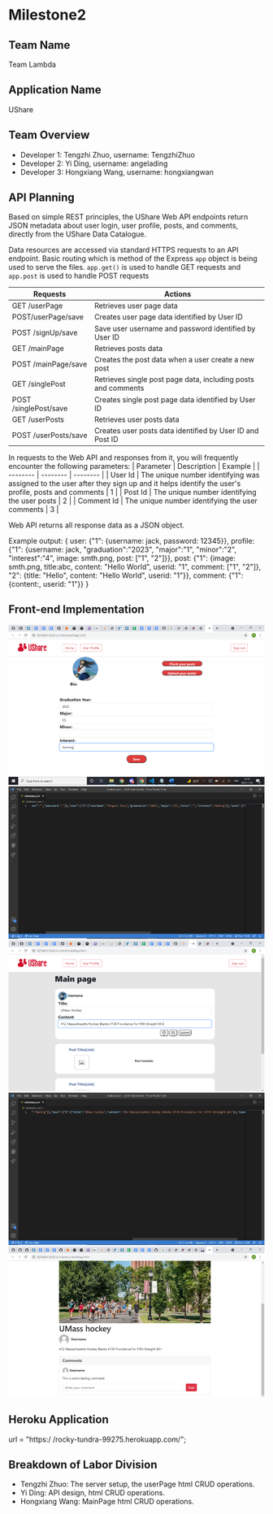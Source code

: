 # Milestone2

## Team Name

Team Lambda

## Application Name

UShare

## Team Overview

* Developer 1: Tengzhi Zhuo, username: TengzhiZhuo
* Developer 2: Yi Ding, username: angelading
* Developer 3: Hongxiang Wang, username: hongxiangwan

## API Planning

Based on simple REST principles, the UShare Web API endpoints return JSON metadata about user login, user profile, posts, and comments, directly from the UShare Data Catalogue.

Data resources are accessed via standard HTTPS requests to an API endpoint. Basic routing which is method of the Express `app` object is being used to serve the files. `app.get()` is used to handle GET requests and `app.post` is used to handle POST requests

| Requests | Actions |
| -------- | -------- |
|GET /userPage | Retrieves user page data |
|POST/userPage/save | Creates user page data identified by User ID|
|POST /signUp/save | Save user username and password identified by User ID|
|GET /mainPage | Retrieves posts data|
|POST /mainPage/save | Creates the post data when a user create a new post|
|GET /singlePost | Retrieves single post page data, including posts and comments |
|POST /singlePost/save | Creates single post page data identified by User ID |
|GET /userPosts | Retrieves user posts data |
|POST /userPosts/save | Creates user posts data identified by User ID and Post ID |


In requests to the Web API and responses from it, you will frequently encounter the following parameters:
| Parameter | Description | Example |
| -------- | -------- | -------- |
| User Id  | The unique number identifying  was assigned to the user after they sign up and it helps identify the user's profile, posts and comments   | 1 |
| Post Id  | The unique number identifying the user posts   | 2 |
| Comment Id  | The unique number identifying the user comments  | 3 |


Web API returns all response data as a JSON object.


Example output: 
{ 
  user: {"1": {username: jack, password: 12345}},
  profile: {"1": {username: jack, "graduation":"2023", "major":"1", "minor":"2", "interest":"4", image: smth.png, post: ["1", "2"]}},
  post: {"1": {image: smth.png, title:abc, content: "Hello World", userid: "1", comment: ["1", "2"]}, "2": {title: "Hello", content: "Hello World", userid: "1"}},
  comment: {"1": {content:, userid: "1"}}
}


## Front-end Implementation

<img src="img/m2p1.png" alt="alt text" title="image Title"/>
<img src="img/m2p2.png" alt="alt text" title="image Title"/>
<img src="img/m2p3.png" alt="alt text" title="image Title"/>
<img src="img/m2p4.png" alt="alt text" title="image Title"/>
<img src="img/m2p5.png" alt="alt text" title="image Title"/>

## Heroku Application

url = "https:/  /rocky-tundra-99275.herokuapp.com/";

## Breakdown of Labor Division
* Tengzhi Zhuo: The server setup, the userPage html CRUD operations.
* Yi Ding: API design, html CRUD operations.
* Hongxiang Wang: MainPage html CRUD operations.
